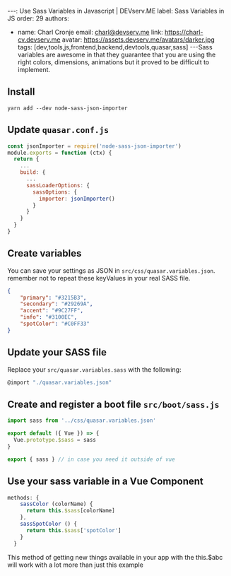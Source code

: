 ---: Use Sass Variables in Javascript | DEVserv.ME
label: Sass Variables in JS
order: 29
authors:
  - name: Charl Cronje
    email: charl@devserv.me
    link: https://charl-cv.devserv.me
    avatar: https://assets.devserv.me/avatars/darker.jpg
tags: [dev,tools,js,frontend,backend,devtools,quasar,sass]
---Sass variables are awesome in that they guarantee that you are using the right colors, dimensions, animations but it proved to be difficult to implement.

## Install

```shell
yarn add --dev node-sass-json-importer
```

## Update `quasar.conf.js`

```js
const jsonImporter = require('node-sass-json-importer')
module.exports = function (ctx) {
  return {
    ...
    build: {
      ...
      sassLoaderOptions: {
        sassOptions: {
          importer: jsonImporter()
        }
      }
    }
  }
}
```

## Create variables

You can save your settings as JSON in `src/css/quasar.variables.json`. remember not to repeat these keyValues in your real SASS file.

```json
{
    "primary": "#3215B3",
    "secondary": "#29269A",
    "accent": "#9C27FF",
    "info": "#3100EC",
    "spotColor": "#C0FF33"
}
```

## Update your SASS file

Replace your `src/quasar.variables.sass` with the following:

```js
@import "./quasar.variables.json"
```

## Create and register a boot file `src/boot/sass.js`

```js
import sass from '../css/quasar.variables.json'

export default ({ Vue }) => {
  Vue.prototype.$sass = sass
}

export { sass } // in case you need it outside of vue
```

## Use your sass variable in a Vue Component

```js
methods: {
    sassColor (colorName) {
      return this.$sass[colorName]
    },
    sassSpotColor () {
      return this.$sass['spotColor']
    }
  }
```

This method of getting new things available in your app with the this.$abc will work with a lot more than just this example
